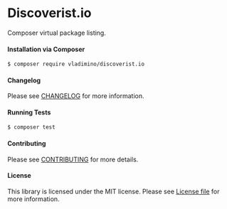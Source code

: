 Discoverist.io
================
Composer virtual package listing.

#### Installation via Composer
``` bash
$ composer require vladimino/discoverist.io
```

#### Changelog
Please see [CHANGELOG](CHANGELOG.md) for more information.

#### Running Tests
``` bash
$ composer test
```

#### Contributing
Please see [CONTRIBUTING](CONTRIBUTING.md) for more details.

#### License
This library is licensed under the MIT license. Please see [License file](LICENSE.md) for more information.

